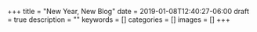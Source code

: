 +++
title = "New Year, New Blog"
date = 2019-01-08T12:40:27-06:00
draft = true
description = ""
keywords = []
categories = []
images = []
+++
